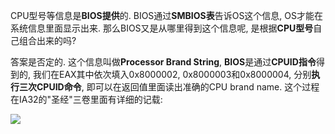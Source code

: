 CPU型号等信息是**BIOS提供**的. BIOS通过**SMBIOS表**告诉OS这个信息, OS才能在系统信息里面显示出来. 那么BIOS又是从哪里得到这个信息呢, 是根据**CPU型号**自己组合出来的吗?

答案是否定的. 这个信息叫做**Processor Brand String**, **BIOS**是通过**CPUID指令**得到的, 我们在EAX其中依次填入0x8000002, 0x8000003和0x8000004, 分别**执行三次CPUID命令**, 即可以在返回值里面读出准确的CPU brand name. 这个过程在IA32的"圣经"三卷里面有详细的记载: 

![](./images/2019-04-23-11-19-21.png)